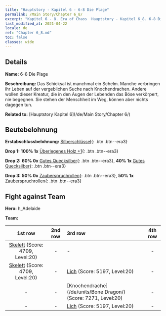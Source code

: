 ```yaml
---
title: "Hauptstory - Kapitel 6 - 6-8 Die Plage"
permalink: /Main Story/Chapter 6_8/
excerpt: "Kapitel 6 - 8. Era of Chaos  Hauptstory - Kapitel 6_8. 6-8 Die Plage"
last_modified_at: 2021-04-22
locale: de
ref: "Chapter 6_8.md"
toc: false
classes: wide
---
```


## Details

 **Name:** 6-8 Die Plage

 **Beschreibung:** Das Schicksal ist manchmal ein Schelm. Manche verbringen ihr Leben auf der vergeblichen Suche nach Knochendrachen. Andere wollen dieser Kreatur, die in den Augen der Lebenden das Böse verkörpert, nie begegnen. Sie stehen der Menschheit im Weg, können aber nichts dagegen tun.

 **Related to:** [Hauptstory Kapitel 6](/de/Main Story/Chapter 6/)

## Beutebelohnung

 **Erstabschlussbelohnung:** [Silberschlüssel](/ItemsDE/con_693/){: .btn .btn--era3}

 **Drop 1:** **100% 1x** [Überlegenes Holz +1](/ItemsDE/mat_20/){: .btn .btn--era3}

 **Drop 2:** **60% 0x** [Gutes Quecksilber](/ItemsDE/mat_14/){: .btn .btn--era3}, **40% 1x** [Gutes Quecksilber](/ItemsDE/mat_14/){: .btn .btn--era3}

 **Drop 3:** **50% 0x** [Zauberspruchrollen](/ItemsDE/con_694/){: .btn .btn--era3}, **50% 1x** [Zauberspruchrollen](/ItemsDE/con_694/){: .btn .btn--era3}


## Fight against Team
 **Hero:** h_Adelaide

 **Team:**


  | 1st row | 2nd row | 3rd row | 4th row |
  |:----:|:----:|:----|:----:|
  | [Skelett](/de/units/Skeleton/) (Score: 4709, Level:20)  | - | - | - |
  | [Skelett](/de/units/Skeleton/) (Score: 4709, Level:20)  | - | [Lich](/de/units/Lich/) (Score: 5197, Level:20)  | - |
  | - | - | [Knochendrache](/de/units/Bone Dragon/) (Score: 7271, Level:20)  | - |
  | - | - | [Lich](/de/units/Lich/) (Score: 5197, Level:20)  | - |


